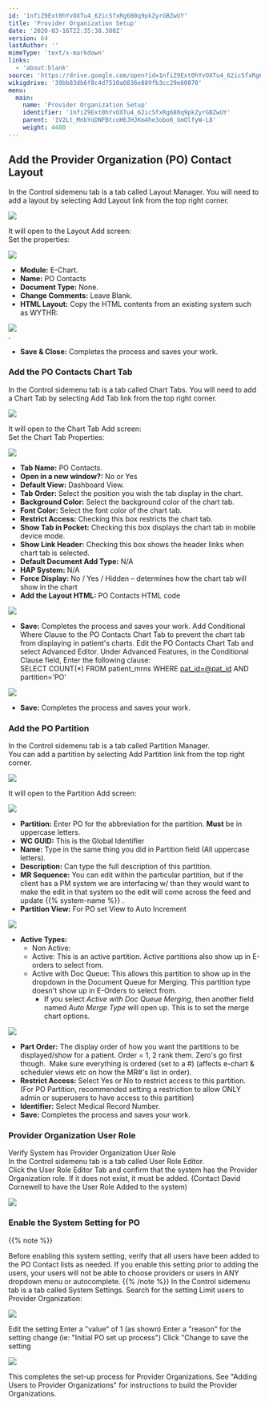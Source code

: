 ```yaml
---
id: '1nfiZ9Ext0hYvOXTu4_62icSfxRg680q9pkZyrGBZwUY'
title: 'Provider Organization Setup'
date: '2020-03-16T22:35:38.380Z'
version: 64
lastAuthor: ''
mimeType: 'text/x-markdown'
links:
  - 'about:blank'
source: 'https://drive.google.com/open?id=1nfiZ9Ext0hYvOXTu4_62icSfxRg680q9pkZyrGBZwUY'
wikigdrive: '39bb83db6f8c4d7510a0836e889fb3cc29e60870'
menu:
  main:
    name: 'Provider Organization Setup'
    identifier: '1nfiZ9Ext0hYvOXTu4_62icSfxRg680q9pkZyrGBZwUY'
    parent: '1V2Lt_MnbYoDNFBtcoH6JHJKm4he3obo6_GmOlfyW-L8'
    weight: 4480
---
```

## Add the Provider Organization (PO) Contact Layout  
  
In the Control sidemenu tab is a tab called Layout Manager. You will need to add a layout by selecting Add Layout link from the top right corner.
  
![](../provider-organization-setup.assets/1000020100000001000000014C77D75F6DC67A52.png)  

It will open to the Layout Add screen:  
Set the properties:
  
![](../provider-organization-setup.assets/1000020100000001000000018C9CB21CE3BF8C1E.png)  

* <strong>Module:</strong> E-Chart.
* <strong>Name:</strong> PO Contacts
* <strong>Document Type:</strong> None.
* <strong>Change Comments:</strong> Leave Blank.
* <strong>HTML Layout:</strong> Copy the HTML contents from an existing system such as WYTHR:
  
![](../provider-organization-setup.assets/1000020100000001000000012C0265FEAAFA8174.png)  
.
* <strong>Save & Close:</strong> Completes the process and saves your work.
  
### Add the PO Contacts Chart Tab  
  
In the Control sidemenu tab is a tab called Chart Tabs. You will need to add a Chart Tab by selecting Add Tab link from the top right corner.
  
![](../provider-organization-setup.assets/100002010000000100000001E6F83B8B29A205A1.png)  

It will open to the Chart Tab Add screen:  
Set the Chart Tab Properties:
  
![](../provider-organization-setup.assets/100002010000000100000001ECE900BD24837738.png)  

* <strong>Tab Name:</strong> PO Contacts.
* <strong>Open in a new window?:</strong> No or Yes
* <strong>Default View:</strong> Dashboard View.
* <strong>Tab Order:</strong> Select the position you wish the tab display in the chart.
* <strong>Background Color:</strong> Select the background color of the chart tab.
* <strong>Font Color:</strong> Select the font color of the chart tab.
* <strong>Restrict Access:</strong> Checking this box restricts the chart tab.
* <strong>Show Tab in Pocket:</strong> Checking this box displays the chart tab in mobile device mode.
* <strong>Show Link Header:</strong> Checking this box shows the header links when chart tab is selected.
* <strong>Default Document Add Type:</strong> N/A
* <strong>HAP System:</strong> N/A
* <strong>Force Display:</strong> No / Yes / Hidden – determines how the chart tab will show in the chart
* <strong>Add the Layout HTML:</strong> PO Contacts HTML code
  
![](../provider-organization-setup.assets/10000201000000010000000126135EC8A7DBF3ED.png)  

* <strong>Save:</strong> Completes the process and saves your work.
Add Conditional Where Clause to the PO Contacts Chart Tab to prevent the chart tab from displaying in patient's charts. Edit the PO Contacts Chart Tab and select Advanced Editor. Under Advanced Features, in the Conditional Clause field, Enter the following clause:  
SELECT COUNT(*) FROM patient_mrns WHERE [pat_id=@pat_id](about:blank) AND partition='PO'
  
![](../provider-organization-setup.assets/100002010000000100000001868D892AEE9EFE87.png)  

* <strong>Save:</strong> Completes the process and saves your work.
  
### Add the PO Partition  
  
In the Control sidemenu tab is a tab called Partition Manager.  
You can add a partition by selecting Add Partition link from the top right corner.
  
![](../provider-organization-setup.assets/100002010000000100000001323128A4BD9916DF.png)  

It will open to the Partition Add screen:
  
![](../provider-organization-setup.assets/1000020100000001000000014666EC6960E708CB.png)  

* <strong>Partition:</strong> Enter PO for the abbreviation for the partition. <strong>Must</strong> be in uppercase letters.
* <strong>WC GUID:</strong> This is the Global Identifier
* <strong>Name:</strong> Type in the same thing you did in Partition field (All uppercase letters).
* <strong>Description:</strong> Can type the full description of this partition.
* <strong>MR Sequence:</strong> You can edit within the particular partition, but if the client has a PM system we are interfacing w/ than they would want to make the edit in that system so the edit will come across the feed and update {{% system-name %}} .
* <strong>Partition View:</strong> For PO set View to Auto Increment
  
![](../provider-organization-setup.assets/10000201000000010000000192AFFF46F4DC1BB5.png)  

* <strong>Active Types:</strong>
   * Non Active:
   * Active: This is an active partition. Active partitions also show up in E-orders to select from.
   * Active with Doc Queue: This allows this partition to show up in the dropdown in the Document Queue for Merging. This partition type doesn't show up in E-Orders to select from.
      * If you select <em>Active with Doc Queue Merging</em>, then another field named <em>Auto Merge Type</em> will open up. This is to set the merge chart options.
  
![](../provider-organization-setup.assets/10000201000000010000000152449A057AA5EDF9.png)  

* <strong>Part Order:</strong> The display order of how you want the partitions to be displayed/show for a patient. Order = 1, 2 rank them. Zero's go first though.  Make sure everything is ordered (set to a #) (affects e-chart & scheduler views etc on how the MR#'s list in order).
* <strong>Restrict Access:</strong> Select Yes or No to restrict access to this partition. (For PO Partition, recommended setting a restriction to allow ONLY admin or superusers to have access to this partition)
* <strong>Identifier:</strong> Select Medical Record Number.
* <strong>Save:</strong> Completes the process and saves your work.
  
### Provider Organization User Role  
  
Verify System has Provider Organization User Role  
In the Control sidemenu tab is a tab called User Role Editor.  
Click the User Role Editor Tab and confirm that the system has the Provider Organization role. If it does not exist, it must be added. (Contact David Cornewell to have the User Role Added to the system)
  
![](../provider-organization-setup.assets/100002010000000100000001F2DA4DE733E0E093.png)  

  
### Enable the System Setting for PO  
  
{{% note %}}

Before enabling this system setting, verify that all users have been added to the PO Contact lists as needed. If you enable this setting prior to adding the users, your users will not be able to choose providers or users in ANY dropdown menu or autocomplete.
{{% /note %}}
In the Control sidemenu tab is a tab called System Settings. Search for the setting Limit users to Provider Organization:
  
![](../provider-organization-setup.assets/10000201000000010000000198BEC470F9FD692C.png)  

Edit the setting
Enter a "value" of 1 (as shown)
Enter a "reason" for the setting change (ie: "Initial PO set up process")
Click "Change to save the setting
  
![](../provider-organization-setup.assets/100002010000000100000001F8CB76D13EC1920A.png)  

This completes the set-up process for Provider Organizations.
See "Adding Users to Provider Organizations" for instructions to build the Provider Organizations.
